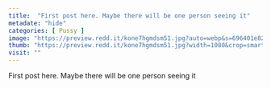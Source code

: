```yaml
---
title:  "First post here. Maybe there will be one person seeing it"
metadate: "hide"
categories: [ Pussy ]
image: "https://preview.redd.it/kone7hgmdsm51.jpg?auto=webp&s=696401e82036d3daf1ca87866a82d251952d4091"
thumb: "https://preview.redd.it/kone7hgmdsm51.jpg?width=1080&crop=smart&auto=webp&s=22198c54fe7e5099235de79187008dfc05f804df"
visit: ""
---
```

First post here. Maybe there will be one person seeing it
